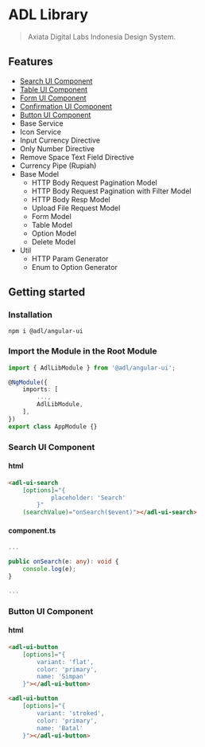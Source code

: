# ADL Library

> Axiata Digital Labs Indonesia Design System.

## Features

- [Search UI Component](https://gitlab.axiatadigitallabs.com/fe-adli/angular-ui-library#search-ui-component)
- [Table UI Component](https://gitlab.axiatadigitallabs.com/fe-adli/angular-ui-library/-/blob/master/README-TABLE.md)
- [Form UI Component](https://gitlab.axiatadigitallabs.com/fe-adli/angular-ui-library/-/blob/master/README-FORM.md)
- [Confirmation UI Component](https://gitlab.axiatadigitallabs.com/fe-adli/angular-ui-library/-/blob/master/README-CONFIRMATION.md)
- [Button UI Component](https://gitlab.axiatadigitallabs.com/fe-adli/angular-ui-library#button-ui-component)
- Base Service
- Icon Service
- Input Currency Directive
- Only Number Directive
- Remove Space Text Field Directive
- Currency Pipe (Rupiah)
- Base Model
  - HTTP Body Request Pagination Model
  - HTTP Body Request Pagination with Filter Model
  - HTTP Body Resp Model
  - Upload File Request Model
  - Form Model
  - Table Model
  - Option Model
  - Delete Model
- Util
  - HTTP Param Generator
  - Enum to Option Generator

## Getting started

### Installation

```shell
npm i @adl/angular-ui
```

### Import the Module in the Root Module

```typescript
import { AdlLibModule } from '@adl/angular-ui';

@NgModule({
	imports: [
		...,
		AdlLibModule,
	],
})
export class AppModule {}
```

### Search UI Component

#### html

```html
<adl-ui-search
	[options]="{
			placeholder: 'Search'
		}"
	(searchValue)="onSearch($event)"></adl-ui-search>
```

#### component.ts

```typescript
...

public onSearch(e: any): void {
    console.log(e);
}

...
```

### Button UI Component

#### html

```html
<adl-ui-button
	[options]="{
        variant: 'flat',
        color: 'primary',
        name: 'Simpan'
    }"></adl-ui-button>

<adl-ui-button
	[options]="{
        variant: 'stroked',
        color: 'primary',
        name: 'Batal'
    }"></adl-ui-button>
```
